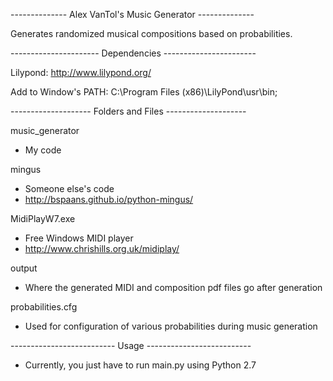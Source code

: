 -------------- Alex VanTol's Music Generator --------------

Generates randomized musical compositions based on probabilities.

---------------------- Dependencies ----------------------- 

Lilypond: http://www.lilypond.org/

Add to Window's PATH:
C:\Program Files (x86)\LilyPond\usr\bin;

-------------------- Folders and Files --------------------

music_generator
- My code

mingus
- Someone else's code
- http://bspaans.github.io/python-mingus/

MidiPlayW7.exe
- Free Windows MIDI player
- http://www.chrishills.org.uk/midiplay/

output
- Where the generated MIDI and composition pdf files go after generation

probabilities.cfg
- Used for configuration of various probabilities during music generation

-------------------------- Usage --------------------------

- Currently, you just have to run main.py using Python 2.7

